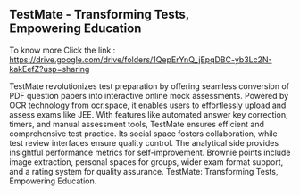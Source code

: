 ## TestMate - Transforming Tests, Empowering Education

To know more Click the link : https://drive.google.com/drive/folders/1QepErYnQ_jEpqDBC-yb3Lc2N-kakEefZ?usp=sharing

TestMate revolutionizes test preparation by offering seamless conversion of PDF question papers into interactive online mock assessments. Powered by OCR technology from ocr.space, it enables users to effortlessly upload and assess exams like JEE. With features like automated answer key correction, timers, and manual assessment tools, TestMate ensures efficient and comprehensive test practice. Its social space fosters collaboration, while test review interfaces ensure quality control. The analytical side provides insightful performance metrics for self-improvement. Brownie points include image extraction, personal spaces for groups, wider exam format support, and a rating system for quality assurance. TestMate: Transforming Tests, Empowering Education.
